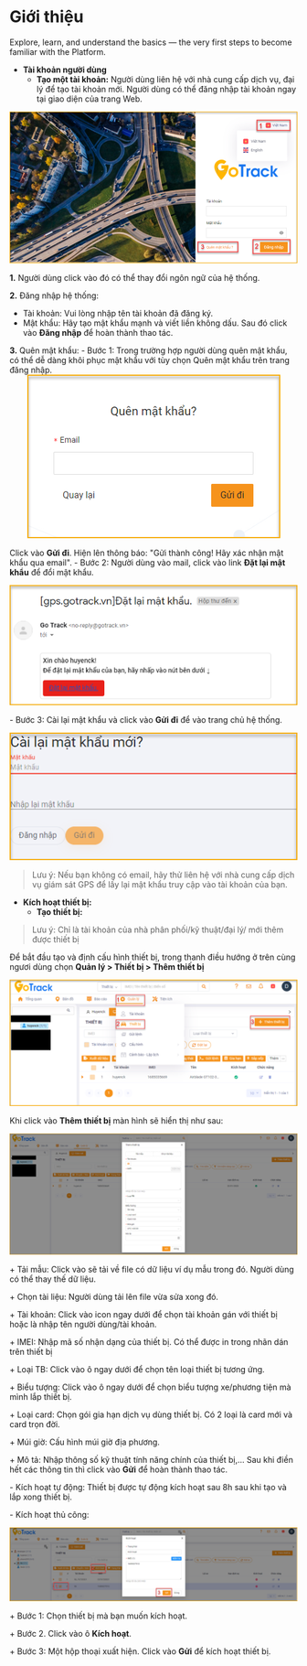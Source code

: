 # Giới thiệu
Explore, learn, and understand the basics — the very first steps to become familiar with the Platform.

* **Tài khoản người dùng**
     * **Tạo một tài khoản:** 
Người dùng liên hệ với nhà cung cấp dịch vụ, đại lý để tạo tài khoản mới.
Người dùng có thể đăng nhập tài khoản ngay tại giao diện của trang Web.

<span style="display:block;text-align:center">![Interface Web](/docs/assets/images/get-started/GPS-gotrack_Login.png)

**1.** Người dùng click vào đó có thể thay đổi ngôn ngữ của hệ thống.

**2.** Đăng nhập hệ thống: 
- Tài khoản: Vui lòng nhập tên tài khoản đã đăng ký.
- Mật khẩu: Hãy tạo mật khẩu mạnh và viết liền không dấu.
Sau đó click vào **Đăng nhập** để hoàn thành thao tác. 

**3.** Quên mật khẩu: 
 \- Bước 1: Trong trường hợp người dùng quên mật khẩu, có thể dễ dàng khôi phục mật khẩu với tùy chọn Quên mật khẩu trên trang đăng nhập. 
<span style="display:block;text-align:center">![Restoring a forgotten password](/docs/assets/images/get-started/forget-password.png)

Click vào **Gửi đi**. Hiện lên thông báo: "Gửi thành công! Hãy xác nhận mật khẩu qua email".
\- Bước 2: Người dùng vào mail, click vào link **Đặt lại mật khẩu** để đổi mật khẩu.

<span style="display:block;text-align:center">![Restoring a forgotten password](/docs/assets/images/get-started/mail_reset-password.png)

\- Bước 3: Cài lại mật khẩu và click vào **Gửi đi** để vào trang chủ hệ thống.

<span style="display:block;text-align:center">![Restoring a forgotten password ](/docs/assets/images/get-started/reset-password.png)

> Lưu ý: Nếu bạn không có  email, hãy thử liên hệ với nhà cung cấp dịch vụ giám sát GPS để lấy lại mật khẩu truy cập vào tài khoản của bạn.
* **Kích hoạt thiết bị:**
  * **Tạo thiết bị:**

> Lưu ý: Chỉ là tài khoản của nhà phân phối/kỹ thuật/đại lý/ mới thêm được thiết bị

Để bắt đầu tạo và định cấu hình thiết bị, trong thanh điều hướng ở trên cùng ngươi dùng chọn **Quản lý > Thiết bị > Thêm thiết bị**  

<span style="display:block;text-align:center">![Manage device ](/docs/assets/images/get-started/manage-device.png)

Khi click vào **Thêm thiết bị** màn hình sẽ hiển thị như sau:

<span style="display:block;text-align:center">![add device ](/docs/assets/images/get-started/add-device.png)
 
  \+ Tải mẫu: Click vào sẽ tải về file có dữ liệu ví dụ mẫu trong đó. Người dùng có thể thay thế dữ liệu.

  \+ Chọn tài liệu: Người dùng tải lên file vừa sửa xong đó.

  \+ Tài khoản: Click vào icon ngay dưới để chọn tài khoản gán với thiết bị hoặc là nhập tên người dùng/tài khoản.

  \+ IMEI: Nhập mã số nhận dạng của thiết bị. Có thể được in trong nhãn dán trên thiết bị

  \+ Loại TB: Click vào ô ngay dưới để chọn tên loại thiết bị tương ứng.

  \+ Biểu tượng: Click vào ô ngay dưới để chọn biểu tượng xe/phương tiện mà mình lắp thiết bị.

  \+ Loại card: Chọn gói gia hạn dịch vụ dùng thiết bị. Có 2 loại là card mới và card trọn đời.

  \+ Múi giờ: Cấu hình múi giờ địa phương. 

  \+ Mô tả: Nhập thông số kỹ thuật tính năng chính của thiết bị,...
        Sau khi điền hết các thông tin thì click vào **Gửi** để hoàn thành thao tác.

\- Kích hoạt tự động: Thiết bị được tự động kích hoạt sau 8h sau khi tạo và lắp xong thiết bị.

\- Kích hoạt thủ công:
     
<span style="display:block;text-align:center">![active device ](/docs/assets/images/get-started/active-device.png)

  \+ Bước 1: Chọn thiết bị mà bạn muốn kích hoạt.

  \+ Bước 2. Click vào ô **Kích hoạt**.
  
  \+ Bước 3: Một hộp thoại xuất hiện. Click vào **Gửi** để kích hoạt thiết bị.

